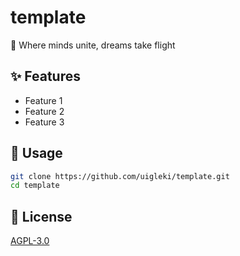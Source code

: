 # template

🌠 Where minds unite, dreams take flight

## ✨ Features

- Feature 1
- Feature 2
- Feature 3

## 🚀 Usage

```bash
git clone https://github.com/uigleki/template.git
cd template
```

## 📄 License

[AGPL-3.0](LICENSE)

